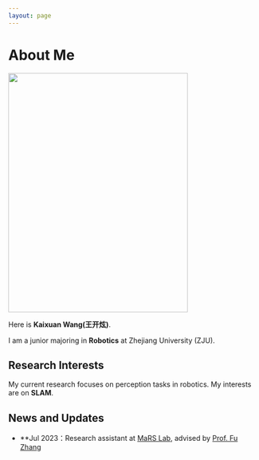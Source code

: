 ```yaml
---
layout: page
---
```


# About Me

<img src="https://caihanlin.com/caihanlin.jpg" class="floatpic" width="360" height="480">

Here is **Kaixuan Wang(王开炫)**.

I am a junior majoring in **Robotics** at Zhejiang University (ZJU).

## Research Interests

My current research focuses on perception tasks in robotics. My interests are on **SLAM**.

## News and Updates

- **Jul 2023：Research assistant at [MaRS Lab](https://mars.hku.hk), advised by [Prof. Fu Zhang](https://www.mech.hku.hk/academic-staff/Zhang-F)
